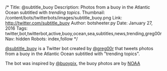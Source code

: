/*
Title: @subtitle_buoy
Description: Photos from a buoy in the Atlantic Ocean subtitled with *trending topics*. 
Thumbnail: /content/bots/twitterbots/images/subtitle_buoy.png
Link: http://twitter.com/subtitle_buoy
Author: botsheeter.py
Date: January 27, 2016
Tags: twitter,bot,twitterbot,active,buoy,ocean,sea,subtitles,news,trending,greg00r
Nav: hidden
Robots: index,follow
*/

[@subtitle_buoy](https://twitter.com/subtitle_buoy) is a Twitter bot created by [@greg00r](https://twitter.com/greg00r) that tweets photos from a buoy in the Atlantic Ocean subtitled with "trending topics".

The bot was inspired by [@buoypix](/bots/twitterbots/buoypix), the buoy photos are by [NOAA](https://twitter.com/NOAA)
